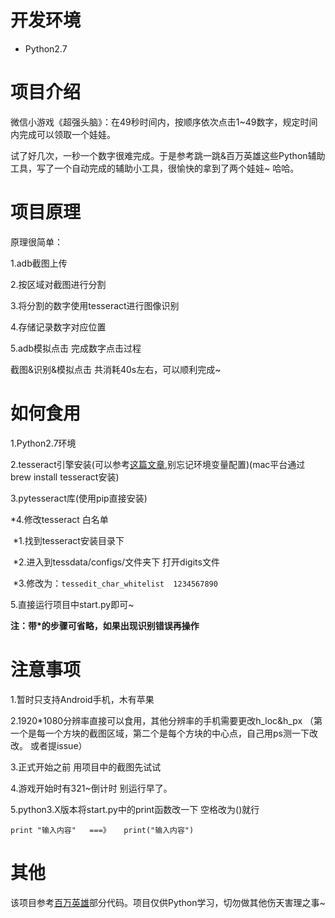 # 开发环境

- Python2.7

# 项目介绍

微信小游戏《超强头脑》：在49秒时间内，按顺序依次点击1~49数字，规定时间内完成可以领取一个娃娃。    

试了好几次，一秒一个数字很难完成。于是参考跳一跳&百万英雄这些Python辅助工具，写了一个自动完成的辅助小工具，很愉快的拿到了两个娃娃~ 哈哈。

# 项目原理

原理很简单：

1.adb截图上传

2.按区域对截图进行分割

3.将分割的数字使用tesseract进行图像识别

4.存储记录数字对应位置

5.adb模拟点击 完成数字点击过程

截图&识别&模拟点击 共消耗40s左右，可以顺利完成~

# 如何食用

1.Python2.7环境

2.tesseract引擎安装(可以参考[这篇文章](http://blog.csdn.net/a349458532/article/details/51490291 ),别忘记环境变量配置)(mac平台通过brew install tesseract安装)

3.pytesseract库(使用pip直接安装)

*4.修改tesseract 白名单

​	*1.找到tesseract安装目录下  

​	*2.进入到tessdata/configs/文件夹下 打开digits文件 

​	*3.修改为：``tessedit_char_whitelist  1234567890``

5.直接运行项目中start.py即可~

**注：带*的步骤可省略，如果出现识别错误再操作**

# 注意事项

1.暂时只支持Android手机，木有苹果

2.1920*1080分辨率直接可以食用，其他分辨率的手机需要更改h_loc&h_px  （第一个是每一个方块的截图区域，第二个是每个方块的中心点，自己用ps测一下改改。 或者提issue）

3.正式开始之前  用项目中的截图先试试

4.游戏开始时有321~倒计时  别运行早了。

5.python3.X版本将start.py中的print函数改一下 空格改为()就行

```
print "输入内容"   ===》   print("输入内容")
```

# 其他

该项目参考[百万英雄](https://github.com/wuditken/MillionHeroes)部分代码。项目仅供Python学习，切勿做其他伤天害理之事~  